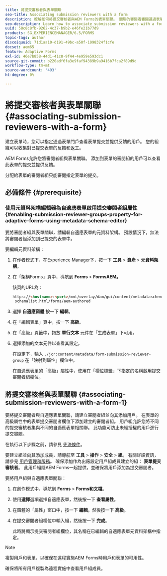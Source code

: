 ```yaml
---
title: 將提交審核者與表單關聯
seo-title: Associating submission reviewers with a form
description: 瞭解如何將提交審核者與AEM Forms的表單關聯。 關聯的審閱者審閱通過表單門戶提交的表單。
seo-description: Learn how to associate submission reviewers with a form in AEM Forms. Associated reviewers review a form submitted via forms portal.
uuid: 58c8c8fb-9262-4c37-b9b2-e46fe21b77d9
products: SG_EXPERIENCEMANAGER/6.5/FORMS
topic-tags: author
discoiquuid: 71d1aa10-d191-49bc-a50f-1098324f1cfe
docset: aem65
feature: Adaptive Forms
exl-id: 46e7b858-44d1-41c8-9f44-4e959e593dc1
source-git-commit: b220adf6fa3e9faf94389b9a9416b7fca2f89d9d
workflow-type: tm+mt
source-wordcount: '493'
ht-degree: 0%

---
```


# 將提交審核者與表單關聯 {#associating-submission-reviewers-with-a-form}

建立表單時，您可以指定通過表單門戶查看表單提交並提供反饋的用戶。 您的組織可以收集對已提交表單的反饋和返工。

AEM Forms允許您將審閱者組與表單關聯。 添加到表單的審閱組的用戶可以查看此表單的提交並提供反饋。

分配給表單的審閱者組只能審閱指定表單的提交。

## 必備條件 {#prerequisite}

### 使用元資料架構編輯器為自適應表單啟用提交審閱者組屬性 {#enabling-submission-reviewer-groups-property-for-adaptive-forms-using-metadata-schema-editor}

要將審閱者組與表單關聯，請編輯自適應表單的元資料架構。 預設情況下，無法將審閱者組添加到已提交的表單中。

要編輯元資料架構：

1. 在作者模式下，在Experience Manager下，按一下 **工具** > **資產** > **元資料架構**。
1. 在「架構Forms」頁中，導航到 **Forms** > **FormsAEM。**

   該頁的URL為：

   ```html
   https://<hostname>:<port>/mnt/overlay/dam/gui/content/metadataschemaeditor/
    schemalist.html/forms/aem-authored
   ```

1. 選擇 **自適應窗體** 按一下 **編輯**。
1. 在「編輯表單」頁中，按一下 **高級**。
1. 在「高級」頁籤中，拖放 **單行文本** 元件在「生成表單」下可用。
1. 選擇添加的文本元件以查看其設定。

   在設定下，輸入 `./jcr:content/metadata/form-submission-reviewer-group` 在「映射到屬性」欄位中。

   在自適應表單的「高級」屬性中，使用在「欄位標籤」下指定的名稱啟用提交審閱者組欄位。

## 將提交審核者與表單關聯 {#associating-submission-reviewers-with-a-form-1}

要將提交審閱者與自適應表單關聯，請建立審閱者組並向其添加用戶。 在表單的高級屬性中的表單提交審閱者欄位下添加建立的審閱者組。
用戶組允許您將不同的提交審核者集與不同的自適應表單相關聯。 此功能可防止未經授權的用戶進行提交審閱。

在執行以下步驟之前，請參見 [先決條件](../../forms/using/adding-reviewers-form.md#prerequisite)。

要建立組並向其添加成員，請導航至 **工具** > **操作** > **安全** > **組**。
有關詳細資訊，請參見 [用戶管理和服務](/help/sites-administering/security.md)。
確保添加作為出廠設定用戶組成員建立的組： **表單提交審核者**。 此用戶組隨AEM Forms一起提供，並確保將用戶添加為提交審閱者。

要將用戶組與自適應表單關聯：

1. 在創作模式中，導航到 **Forms** > **Forms和文檔**。
1. 使用**選擇**選項選擇自適應表單，然後按一下 **查看屬性**。
1. 在窗體的「屬性」窗口中，按一下 **編輯**，然後按一下 **高級**。
1. 在提交審閱者組欄位中輸入組，然後按一下 **完成**。

   此時將顯示提交審閱者組欄位，其名稱在已編輯的自適應表單元資料架構中指定。

>[!NOTE]
>
>複製用戶和表單，以確保在遠程實施AEM Forms時用戶和表單的可用性。
>
>確保將所有用戶複製為遠程實施中查看用戶組成員。
